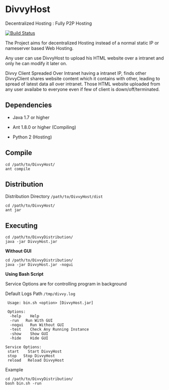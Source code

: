 # DivvyHost
Decentralized Hosting : Fully P2P Hosting 

[![Build Status](https://travis-ci.org/scopeInfinity/DivvyHost.svg?branch=master)](https://travis-ci.org/scopeInfinity/DivvyHost)


The Project aims for decentralized Hosting instead of a normal static IP or nameserver based Web Hosting.

Any user can use DivvyHost to upload his HTML website over a intranet and only he can modify it later on.

Divvy Client Spreaded Over Intranet having a intranet IP, finds other DivvyClient shares website content which it contains with other, leading to spread of latest data all over intranet. Those HTML website uploaded from any user availabe to everyone even if few of client is down/off/terminated.


## Dependencies

  * Java 1.7 or higher
  
  * Ant 1.8.0 or higher (Compiling)

  * Python 2 (Hosting)  

## Compile
    cd /path/to/DivvyHost/
    ant compile

## Distribution
  Distribution Directory `/path/to/DivvyHost/dist`
  
    cd /path/to/DivvyHost/
    ant jar
    
## Executing
  
    cd /path/to/DivvyDistribution/
    java -jar DivvyHost.jar
    
  
  __Without GUI__
  
    cd /path/to/DivvyDistribution/
    java -jar DivvyHost.jar -nogui

  __Using Bash Script__

   Service Options are for controlling program in background
   
   Default Logs Path `/tmp/divvy.log`

     Usage: bin.sh <option> [DivvyHost.jar]
       
     Options:
      -help    Help
      -run   Run With GUI
      -nogui   Run Without GUI
      -test    Check Any Running Instance
      -show    Show GUI
      -hide    Hide GUI

    Service Options:
     start    Start DivvyHost
     stop   Stop DivvyHost
     reload   Reload DivvyHost
  
  Example
  
    cd /path/to/DivvyDistribution/
    bash bin.sh -run


  
    
  
